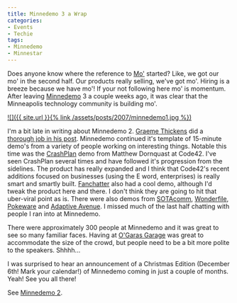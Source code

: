 ```yaml
---
title: Minnedemo 3 a Wrap
categories:
- Events
- Techie
tags:
- Minnedemo
- Minnestar
---
```


Does anyone know where the reference to [Mo'](http://en.wikipedia.org/wiki/Mo) started? Like, we got our mo' in the second half. Our products really selling, we've got mo'. Hiring is a breeze because we have mo'! If your not following here mo' is momentum. After leaving [Minnedemo](http://www.minnedemo.com/) 3 a couple weeks ago, it was clear that the Minneapolis technology community is building mo'.


[![]({{ site.url }}{% link /assets/posts/2007/minnedemo1.jpg %})](http://thingelstad.com/s/minnedemo-3-a-wrap/750/img)

I'm a bit late in writing about Minnedemo 2. [Graeme Thickens](http://graemethickins.typepad.com/graeme_blogs_here/) did a [thorough job in his post](http://graemethickins.typepad.com/graeme_blogs_here/2007/10/minnedemo---hot.html). Minnedemo continued it's template of 15-minute demo's from a variety of people working on interesting things. Notable this time was the [CrashPlan](http://www.crashplan.com/) demo from Matthew Dornquast at Code42. I've seen CrashPlan several times and have followed it's progression from the sidelines. The product has really expanded and I think that Code42's recent additions focused on businesses (using the E word, enterprises) is really smart and smartly built. [Fanchatter](http://fanchatter.com/) also had a cool demo, although I'd tweak the product here and there. I don't think they are going to hit that uber-viral point as is. There were also demos from [SOTAcomm](http://sotacomm.com/index.php?option=com_content&task=view&id=18&Itemid=35), [Wonderfile](http://www.wonderfile.net/), [Pokeware](http://www.pokeware.com/) and [Adaptive Avenue](http://www.adaptiveavenue.com/). I missed much of the last half chatting with people I ran into at Minnedemo.

There were approximately 300 people at Minnedemo and it was great to see so many familiar faces. Having at [O'Garas Garage](http://www.ogaras.com/garagecalendar.html) was great to accommodate the size of the crowd, but people need to be a bit more polite to the speakers. Shhhh...

I was surprised to hear an announcement of a Christmas Edition (December 6th! Mark your calendar!) of Minnedemo coming in just a couple of months. Yeah! See you all there!

See [Minnedemo 2](/thingelstad/holiday-minnedemo).
